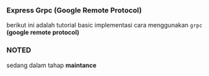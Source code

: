 ### Express Grpc (Google Remote Protocol)

berikut ini adalah tutorial basic implementasi cara menggunakan `grpc` **(google remote protocol)**

### NOTED

sedang dalam tahap **maintance**
